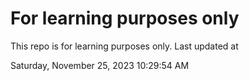 # For learning purposes only
This repo is for learning purposes only.
Last updated at

Saturday, November 25, 2023 10:29:54 AM

